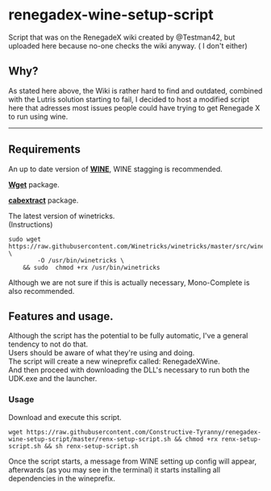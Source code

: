 # renegadex-wine-setup-script
Script that was on the RenegadeX wiki created by @Testman42, but uploaded here because no-one checks the wiki anyway. ( I don't either)

## Why?
As stated here above, the Wiki is rather hard to find and outdated, combined with the Lutris solution starting to fail, I decided to host a modified script here that adresses most issues people could have trying to get Renegade X to run using wine.

---
## Requirements
An up to date version of **[WINE](https://wiki.winehq.org/Download)**, WINE stagging is recommended.

**[Wget](https://www.gnu.org/software/wget/)** package.

**[cabextract](https://www.cabextract.org.uk/)** package.

The latest version of winetricks.  
(Instructions)  
```shell  
sudo wget https://raw.githubusercontent.com/Winetricks/winetricks/master/src/winetricks \
        -O /usr/bin/winetricks \
    && sudo  chmod +rx /usr/bin/winetricks
```  

Although we are not sure if this is actually necessary, Mono-Complete is also recommended.


## Features and usage.
Although the script has the potential to be fully automatic, I've a general tendency to not do that.  
Users should be aware of what they're using and doing.  
The script will create a new wineprefix called: RenegadeXWine.  
And then proceed with downloading the DLL's necessary to run both the UDK.exe and the launcher.

### Usage  
Download and execute this script.
```shell
wget https://raw.githubusercontent.com/Constructive-Tyranny/renegadex-wine-setup-script/master/renx-setup-script.sh && chmod +rx renx-setup-script.sh && sh renx-setup-script.sh
```  
Once the script starts, a message from WINE setting up config will appear, afterwards (as you may see in the terminal) it starts installing all dependencies in the wineprefix.
